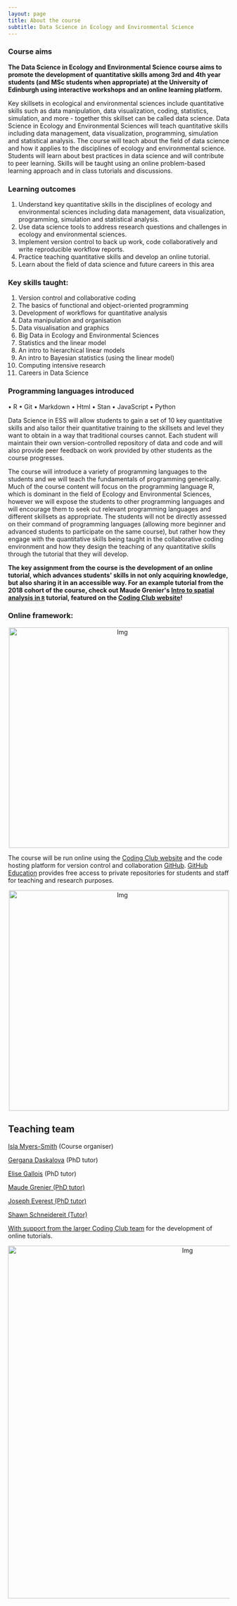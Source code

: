 ```yaml
---
layout: page
title: About the course
subtitle: Data Science in Ecology and Environmental Science
---
```


### Course aims
__The Data Science in Ecology and Environmental Science course aims to promote the development of quantitative skills among 3rd and 4th year students (and MSc students when appropriate) at the University of Edinburgh using interactive workshops and an online learning platform.__

Key skillsets in ecological and environmental sciences include quantitative skills such as data manipulation, data visualization, coding, statistics, simulation, and more - together this skillset can be called data science. Data Science in Ecology and Environmental Sciences will teach quantitative skills including data management, data visualization, programming, simulation and statistical analysis. The course will teach about the field of data science and how it applies to the disciplines of ecology and environmental science. Students will learn about best practices in data science and will contribute to peer learning. Skills will be taught using an online problem-based learning approach and in class tutorials and discussions.

### Learning outcomes

1.	Understand key quantitative skills in the disciplines of ecology and environmental sciences including data management, data visualization, programming, simulation and statistical analysis.
2.	Use data science tools to address research questions and challenges in ecology and environmental sciences.
3.	Implement version control to back up work, code collaboratively and write reproducible workflow reports.
4.	Practice teaching quantitative skills and develop an online tutorial.
5.	Learn about the field of data science and future careers in this area

### Key skills taught:

1.	Version control and collaborative coding
2.	The basics of functional and object-oriented programming
3.	Development of workflows for quantitative analysis
4.	Data manipulation and organisation
5.	Data visualisation and graphics
6.	Big Data in Ecology and Environmental Sciences
7.	Statistics and the linear model
8.	An intro to hierarchical linear models
9.	An intro to Bayesian statistics (using the linear model)
10.	Computing intensive research
11.	Careers in Data Science

### Programming languages introduced

•	R
•	Git
•	Markdown
•	Html
•	Stan
•	JavaScript
•	Python

Data Science in ESS will allow students to gain a set of 10 key quantitative skills and also tailor their quantitative training to the skillsets and level they want to obtain in a way that traditional courses cannot. Each student will maintain their own version-controlled repository of data and code and will also provide peer feedback on work provided by other students as the course progresses. 

The course will introduce a variety of programming languages to the students and we will teach the fundamentals of programming generically.  Much of the course content will focus on the programming language R, which is dominant in the field of Ecology and Environmental Sciences, however we will expose the students to other programming languages and will encourage them to seek out relevant programming languages and different skillsets as appropriate.  The students will not be directly assessed on their command of programming languages (allowing more beginner and advanced students to participate on the same course), but rather how they engage with the quantitative skills being taught in the collaborative coding environment and how they design the teaching of any quantitative skills through the tutorial that they will develop.

__The key assignment from the course is the development of an online tutorial, which advances students' skills in not only acquiring knowledge, but also sharing it in an accessible way. For an example tutorial from the 2018 cohort of the course, check out Maude Grenier's <a href="https://ourcodingclub.github.io/2019/03/26/spatial.html" target="_blank">Intro to spatial analysis in `R`</a> tutorial, featured on the <a href="https://ourcodingclub.github.io/tutorials/" target="_blank">Coding Club website</a>!__

### Online framework:
<center> <img src="{{ site.baseurl }}/img/cc_screen.png" alt="Img" style="width: 500px;"/> </center>

The course will be run online using the <a href="https://ourcodingclub.github.io/" target="_blank">Coding Club website</a> and the code hosting platform for version control and collaboration <a href="https://github.com/" target="_blank">GitHub</a>. <a href="https://education.github.com/" target="_blank">GitHub Education</a> provides free access to private repositories for students and staff for teaching and research purposes.

<center> <img src="{{ site.baseurl }}/img/cc_tuts.png" alt="Img" style="width: 500px;"/> </center>

<h2>Teaching team</h2>
<p><a href="https://teamshrub.com" target="_blank">Isla Myers-Smith</a> (Course organiser)</p>
<p><a href="https://gndaskalova.com" target="_blank">Gergana Daskalova</a> (PhD tutor)</p>
<p><a href="https://teamshrub.com" target="_blank">Elise Gallois</a> (PhD tutor)</p>
<p><a href="https://teamshrub.com" target="_blank">Maude Grenier (PhD tutor)</p>
<p><a href="https://teamshrub.com" target="_blank">Joseph Everest (PhD tutor)</p>
<p><a href="https://teamshrub.com" target="_blank">Shawn Schneidereit (Tutor)</p>

<p>With support from the larger <a href="https://ourcodingclub.github.io/team/" target="_blank">Coding Club team</a> for the development of online tutorials.</p>

<center> <img src="{{ site.baseurl }}/img/Picture1.png" alt="Img" style="width: 800px;"/> </center>
